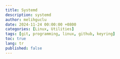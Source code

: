 ```yaml
---
title: Systemd
description: systemd
author: melihguclu
date: 2024-11-24 00:00:00 +0800
categories: [Linux, Utilities]
tags: [git, programming, linux, github, keyring]
toc: true
lang: tr
published: false
---
```

